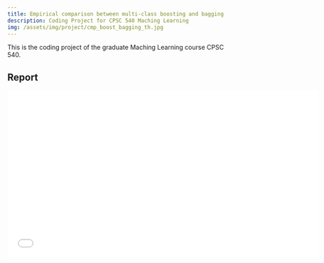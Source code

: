 ```yaml
---
title: Empirical comparison between multi-class boosting and bagging
description: Coding Project for CPSC 540 Maching Learning
img: /assets/img/project/cmp_boost_bagging_th.jpg
---
```


This is the coding project of the graduate Maching Learning course CPSC 540.

## Report

<embed src="/assets/files/cpsc540_multi_class_adaboost.pdf" width="700" height="375" type='application/pdf'>